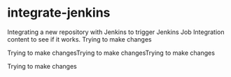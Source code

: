 # integrate-jenkins
Integrating a new repository with Jenkins to trigger Jenkins Job
Integration content to see if it works.
Trying to make changes


Trying to make changesTrying to make changesTrying to make changes


Trying to make changes
